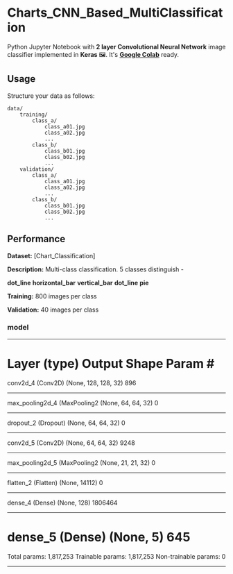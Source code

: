 # Charts_CNN_Based_MultiClassification

Python Jupyter Notebook with **2 layer Convolutional Neural Network** image classifier implemented in **Keras** 🖼️. It's **[Google Colab](https://colab.research.google.com/)** ready.

## Usage

Structure your data as follows:

	data/
		training/
			class_a/
				class_a01.jpg
				class_a02.jpg
				...
			class_b/
				class_b01.jpg
				class_b02.jpg
				...
		validation/
			class_a/
				class_a01.jpg
				class_a02.jpg
				...
			class_b/
				class_b01.jpg
				class_b02.jpg
				...

## Performance

**Dataset:** [Chart_Classification]

**Description:** Multi-class classification. 5 classes distinguish - 
    
**dot_line**  **horizontal_bar** **vertical_bar** **dot_line** **pie**

**Training:**  800 images per class

**Validation:** 40 images per class

### model

_________________________________________________________________
Layer (type)                 Output Shape              Param #   
=================================================================
conv2d_4 (Conv2D)            (None, 128, 128, 32)      896       
_________________________________________________________________
max_pooling2d_4 (MaxPooling2 (None, 64, 64, 32)        0         
_________________________________________________________________
dropout_2 (Dropout)          (None, 64, 64, 32)        0         
_________________________________________________________________
conv2d_5 (Conv2D)            (None, 64, 64, 32)        9248      
_________________________________________________________________
max_pooling2d_5 (MaxPooling2 (None, 21, 21, 32)        0         
_________________________________________________________________
flatten_2 (Flatten)          (None, 14112)             0         
_________________________________________________________________
dense_4 (Dense)              (None, 128)               1806464   
_________________________________________________________________
dense_5 (Dense)              (None, 5)                 645       
=================================================================
Total params: 1,817,253
Trainable params: 1,817,253
Non-trainable params: 0
_________________________________________________________________





